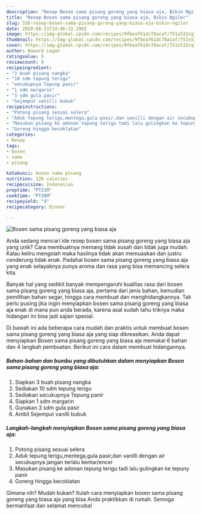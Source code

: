 ```yaml
---
description: "Resep Bosen sama pisang goreng yang biasa aja, Bikin Ngiler"
title: "Resep Bosen sama pisang goreng yang biasa aja, Bikin Ngiler"
slug: 526-resep-bosen-sama-pisang-goreng-yang-biasa-aja-bikin-ngiler
date: 2020-08-21T14:46:33.296Z
image: https://img-global.cpcdn.com/recipes/9fbeaf61dc78acaf/751x532cq70/bosen-sama-pisang-goreng-yang-biasa-aja-foto-resep-utama.jpg
thumbnail: https://img-global.cpcdn.com/recipes/9fbeaf61dc78acaf/751x532cq70/bosen-sama-pisang-goreng-yang-biasa-aja-foto-resep-utama.jpg
cover: https://img-global.cpcdn.com/recipes/9fbeaf61dc78acaf/751x532cq70/bosen-sama-pisang-goreng-yang-biasa-aja-foto-resep-utama.jpg
author: Howard Logan
ratingvalue: 5
reviewcount: 8
recipeingredient:
- "3 buah pisang nangka"
- "10 sdm tepung terigu"
- "secukupnya Tepung panir"
- "1 sdm margarin"
- "3 sdm gula pasir"
- "Sejemput vanilli bubuk"
recipeinstructions:
- "Potong pisang sesuai selera"
- "Aduk tepung terigu,mentega,gula pasir,dan vanilli dengan air secukupnya jangan terlalu kentar/encer"
- "Masukan pisang ke adonan tepung terigu tadi lalu gulingkan ke tepuny panir"
- "Goreng hingga kecoklatan"
categories:
- Resep
tags:
- bosen
- sama
- pisang

katakunci: bosen sama pisang 
nutrition: 126 calories
recipecuisine: Indonesian
preptime: "PT21M"
cooktime: "PT36M"
recipeyield: "4"
recipecategory: Dinner

---
```



![Bosen sama pisang goreng yang biasa aja](https://img-global.cpcdn.com/recipes/9fbeaf61dc78acaf/751x532cq70/bosen-sama-pisang-goreng-yang-biasa-aja-foto-resep-utama.jpg)

Anda sedang mencari ide resep bosen sama pisang goreng yang biasa aja yang unik? Cara membuatnya memang tidak susah dan tidak juga mudah. Kalau keliru mengolah maka hasilnya tidak akan memuaskan dan justru cenderung tidak enak. Padahal bosen sama pisang goreng yang biasa aja yang enak selayaknya punya aroma dan rasa yang bisa memancing selera kita.

Banyak hal yang sedikit banyak mempengaruhi kualitas rasa dari bosen sama pisang goreng yang biasa aja, pertama dari jenis bahan, kemudian pemilihan bahan segar, hingga cara membuat dan menghidangkannya. Tak perlu pusing jika ingin menyiapkan bosen sama pisang goreng yang biasa aja enak di mana pun anda berada, karena asal sudah tahu triknya maka hidangan ini bisa jadi sajian spesial.




Di bawah ini ada beberapa cara mudah dan praktis untuk membuat bosen sama pisang goreng yang biasa aja yang siap dikreasikan. Anda dapat menyiapkan Bosen sama pisang goreng yang biasa aja memakai 6 bahan dan 4 langkah pembuatan. Berikut ini cara dalam membuat hidangannya.

<!--inarticleads1-->

##### Bahan-bahan dan bumbu yang dibutuhkan dalam menyiapkan Bosen sama pisang goreng yang biasa aja:

1. Siapkan 3 buah pisang nangka
1. Sediakan 10 sdm tepung terigu
1. Sediakan secukupnya Tepung panir
1. Siapkan 1 sdm margarin
1. Gunakan 3 sdm gula pasir
1. Ambil Sejemput vanilli bubuk




<!--inarticleads2-->

##### Langkah-langkah menyiapkan Bosen sama pisang goreng yang biasa aja:

1. Potong pisang sesuai selera
1. Aduk tepung terigu,mentega,gula pasir,dan vanilli dengan air secukupnya jangan terlalu kentar/encer
1. Masukan pisang ke adonan tepung terigu tadi lalu gulingkan ke tepuny panir
1. Goreng hingga kecoklatan




Gimana nih? Mudah bukan? Itulah cara menyiapkan bosen sama pisang goreng yang biasa aja yang bisa Anda praktikkan di rumah. Semoga bermanfaat dan selamat mencoba!
